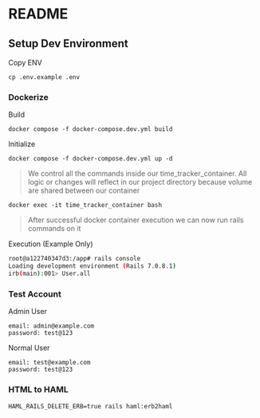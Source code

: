 # README

## Setup Dev Environment

Copy ENV

```
cp .env.example .env
```

### Dockerize

Build

```
docker compose -f docker-compose.dev.yml build
```

Initialize

```
docker compose -f docker-compose.dev.yml up -d
```

> We control all the commands inside our time_tracker_container.
> All logic or changes will reflect in our project directory because volume are shared between our container

```
docker exec -it time_tracker_container bash
```

> After successful docker container execution we can now run rails commands on it

Execution (Example Only)

```bash
root@a122740347d3:/app# rails console
Loading development environment (Rails 7.0.8.1)
irb(main):001> User.all
```

### Test Account

Admin User

```
email: admin@example.com
password: test@123
```

Normal User

```
email: test@example.com
password: test@123
```

### HTML to HAML

```
HAML_RAILS_DELETE_ERB=true rails haml:erb2haml
```
